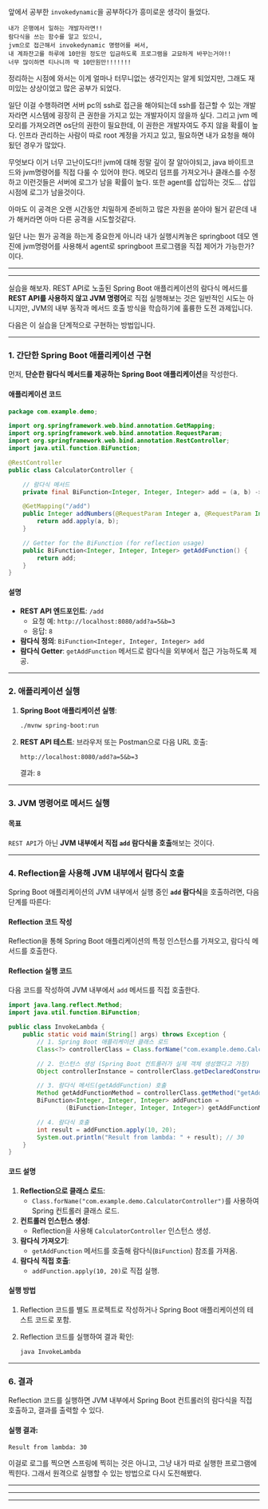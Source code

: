 앞에서 공부한 `invokedynamic`을 공부하다가 흥미로운 생각이 들었다. 
```
내가 은행에서 일하는 개발자라면!!
람다식을 쓰는 함수를 알고 있으니,
jvm으로 접근해서 invokedynamic 명령어를 써서,
내 계좌잔고를 하루에 10만원 정도만 입금하도록 프로그램을 교묘하게 바꾸는거야!!
너무 많이하면 티나니까 딱 10만원만!!!!!!!
```

정리하는 시점에 와서는 이게 얼마나 터무니없는 생각인지는 알게 되었지만, 그래도 재미있는 상상이었고 많은 공부가 되었다.

일단 이걸 수행하려면 서버 pc의 ssh로 접근을 해야되는데 ssh를 접근할 수 있는 개발자라면 시스템에 굉장히 큰 권한을 가지고 있는 개발자이지 않을까 싶다. 그리고 jvm 메모리를 가져오려면 os단의 권한이 필요한데, 이 권한은 개발자여도 주지 않을 확률이 높다. 인프라 관리하는 사람이 따로 root 계정을 가지고 있고, 필요하면 내가 요청을 해야됬던 경우가 많았다.

무엇보다 이거 너무 고난이도다!! jvm에 대해 정말 깊이 잘 알아야되고, java 바이트코드와 jvm명령어를 직접 다룰 수 있어야 한다. 메모리 덤프를 가져오거나 클래스를 수정하고 이런것들은 서버에 로그가 남을 확률이 높다. 또한 agent를 삽입하는 것도... 삽입시점에 로그가 남을것이다.

아마도 이 공격은 오랜 시간동안 치밀하게 준비하고 많은 자원을 쏟아야 될거 같은데 내가 해커라면 아마 다른 공격을 시도할것같다.


일단 나는 뭔가 공격을 하는게 중요한게 아니라 내가 실행시켜놓은 springboot 데모 엔진에 jvm명령어를 사용해서 agent로 springboot 프로그램을 직접 제어가 가능한가? 이다. 



---
---
실습을 해보자. REST API로 노출된 Spring Boot 애플리케이션의 람다식 메서드를 **REST API를 사용하지 않고 JVM 명령어**로 직접 실행해보는 것은 일반적인 시도는 아니지만, JVM의 내부 동작과 메서드 호출 방식을 학습하기에 훌륭한 도전 과제입니다.

다음은 이 실습을 단계적으로 구현하는 방법입니다.

---

### **1. 간단한 Spring Boot 애플리케이션 구현**

먼저, **단순한 람다식 메서드를 제공하는 Spring Boot 애플리케이션**을 작성한다.

#### **애플리케이션 코드**

```java
package com.example.demo;

import org.springframework.web.bind.annotation.GetMapping;
import org.springframework.web.bind.annotation.RequestParam;
import org.springframework.web.bind.annotation.RestController;
import java.util.function.BiFunction;

@RestController
public class CalculatorController {

    // 람다식 메서드
    private final BiFunction<Integer, Integer, Integer> add = (a, b) -> a + b;

    @GetMapping("/add")
    public Integer addNumbers(@RequestParam Integer a, @RequestParam Integer b) {
        return add.apply(a, b);
    }

    // Getter for the BiFunction (for reflection usage)
    public BiFunction<Integer, Integer, Integer> getAddFunction() {
        return add;
    }
}
```

#### **설명**

- **REST API 엔드포인트**: `/add`
    - 요청 예: `http://localhost:8080/add?a=5&b=3`
    - 응답: `8`
- **람다식 정의**: `BiFunction<Integer, Integer, Integer> add`
- **람다식 Getter**: `getAddFunction` 메서드로 람다식을 외부에서 접근 가능하도록 제공.

---

### **2. 애플리케이션 실행**

1. **Spring Boot 애플리케이션 실행**:
    
    ```bash
    ./mvnw spring-boot:run
    ```
    
2. **REST API 테스트**: 브라우저 또는 Postman으로 다음 URL 호출:
    
    ```
    http://localhost:8080/add?a=5&b=3
    ```
    
    결과: `8`

---

### **3. JVM 명령어로 메서드 실행**

#### **목표**

`REST API`가 아닌 **JVM 내부에서 직접 `add` 람다식을 호출**해보는 것이다.

---

### **4. Reflection을 사용해 JVM 내부에서 람다식 호출**

Spring Boot 애플리케이션의 JVM 내부에서 실행 중인 **`add` 람다식**을 호출하려면, 다음 단계를 따른다:

#### **Reflection 코드 작성**
Reflection을 통해 Spring Boot 애플리케이션의 특정 인스턴스를 가져오고, 람다식 메서드를 호출한다.

#### **Reflection 실행 코드**
다음 코드를 작성하여 JVM 내부에서 `add` 메서드를 직접 호출한다.

```java
import java.lang.reflect.Method;
import java.util.function.BiFunction;

public class InvokeLambda {
    public static void main(String[] args) throws Exception {
        // 1. Spring Boot 애플리케이션 클래스 로드
        Class<?> controllerClass = Class.forName("com.example.demo.CalculatorController");

        // 2. 인스턴스 생성 (Spring Boot 컨트롤러가 실제 객체 생성했다고 가정)
        Object controllerInstance = controllerClass.getDeclaredConstructor().newInstance();

        // 3. 람다식 메서드(getAddFunction) 호출
        Method getAddFunctionMethod = controllerClass.getMethod("getAddFunction");
        BiFunction<Integer, Integer, Integer> addFunction =
                (BiFunction<Integer, Integer, Integer>) getAddFunctionMethod.invoke(controllerInstance);

        // 4. 람다식 호출
        int result = addFunction.apply(10, 20);
        System.out.println("Result from lambda: " + result); // 30
    }
}
```

#### **코드 설명**

1. **Reflection으로 클래스 로드**:
    - `Class.forName("com.example.demo.CalculatorController")`를 사용하여 Spring 컨트롤러 클래스 로드.
2. **컨트롤러 인스턴스 생성**:
    - Reflection을 사용해 `CalculatorController` 인스턴스 생성.
3. **람다식 가져오기**:
    - `getAddFunction` 메서드를 호출해 람다식(`BiFunction`) 참조를 가져옴.
4. **람다식 직접 호출**:
    - `addFunction.apply(10, 20)`로 직접 실행.

#### **실행 방법**

1. Reflection 코드를 별도 프로젝트로 작성하거나 Spring Boot 애플리케이션의 테스트 코드로 포함.
2. Reflection 코드를 실행하여 결과 확인:
    
    ```bash
    java InvokeLambda
    ```
    
---

### **6. 결과**

Reflection 코드를 실행하면 JVM 내부에서 Spring Boot 컨트롤러의 람다식을 직접 호출하고, 결과를 출력할 수 있다.

#### 실행 결과:

```plaintext
Result from lambda: 30
```

이걸로 로그를 찍으면 스프링에 찍히는 것은 아니고, 그냥 내가 따로 실행한 프로그램에 찍힌다. 그래서 원격으로 실행할 수 있는 방법으로 다시 도전해봤다.

---


---
---
